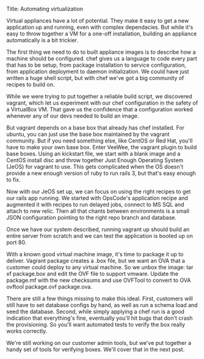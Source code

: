 Title: Automating virtualization

Virtual appliances have a lot of potential. They make it easy to get a
new application up and running, even with complex dependacies. But while
it's easy to throw together a VM for a one-off installation, building an
appliance automatically is a bit trickier.

The first thing we need to do to built appliance images is to describe
how a machine should be configured. chef gives us a language to code
every part that has to be setup, from package installation to service
configuration, from application deployment to daemon initialization. We
could have just written a huge shell script, but with chef we've got a
big community of recipes to build on.

While we were trying to put together a reliable build script, we
discovered vagrant, which let us experiment with our chef configuration
in the safety of a VirtualBox VM. That gave us the confidence that a
configuration worked whenever any of our devs needed to build an image.

But vagrant depends on a base box that already has chef installed. For
ubuntu, you can just use the base box maintained by the vagrant
community. But if you need something else, like CentOS or Red Hat,
you'll have to make your own base box. Enter VeeWee, the vagrant plugin
to build base boxes. Using an kickstart file, we start with a blank
image and a CentOS install disc and throw together Just Enough Operating
System (JeOS) for vagrant to use. This gets complicated when the OS
doesn't provide a new enough version of ruby to run rails 3, but that's
easy enough to fix.

Now with our JeOS set up, we can focus on using the right recipes to get
our rails app running. We started with OpsCode's application recipe and
augmented it with recipes to run delayed jobs, connect to MS SQL and
attach to new relic. Then all that chants between environments is a
small JSON configuration pointing to the right repo branch and database.

Once we have our system described, running vagrant up should build an
entire server from scratch and we can test the application is booted up
on port 80.

With a known good virtual machine image, it's time to package it up to
deliver. Vagrant package creates a .box file, but we want an OVA that a
customer could deploy to any virtual machine. So we unbox the image: tar
xf package.box and edit the OVF file to support vmware. Update the
package.mf with the new checksums and use OVFTool to convert to OVA
ovftool package.ovf package.ova.

There are still a few things missing to make this ideal. First,
customers will still have to set database configs by hand, as well as
run a schema load and seed the database. Second, while simply applying a
chef run is a good indication that everything's fine, eventually you'll
hit bugs that don't crash the provisioning. So you'll want automated
tests to verify the box really works correctly.

We're still working on our customer admin tools, but we've put together
a handy set of tools for verifying boxes. We'll cover that in the next
post.
